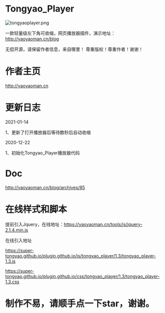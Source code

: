 # Tongyao_Player
![tongyaoplayer.png](https://i.loli.net/2020/12/22/MHvNF62R1ycjgOC.png)

一款轻量级左下角可收缩，网页播放器插件，演示地址：http://yaoyaoman.cn/blog

无偿开源，请保留作者信息，来自哪里！
尊重版权！尊重作者！谢谢！

# 作者主页
http://yaoyaoman.cn

# 更新日志
2021-01-14

1、更新了打开播放器后等待数秒后自动收缩

2020-12-22

1、初始化Tongyao_Player播放器代码


# Doc
http://yaoyaoman.cn/blog/archives/85

# 在线样式和脚本
提前引入Jquery，在线地址：https://yaoyaoman.cn/tools/js/jquery-2.1.4.min.js


在线引入地址

https://super-tongyao.github.io/plugin.github.io/js/tongyao_player/1.3/tongyao_player-1.3.js

https://super-tongyao.github.io/plugin.github.io/css/tongyao_player/1.3/tongyao_player-1.3.css

# 制作不易，请顺手点一下star，谢谢。
